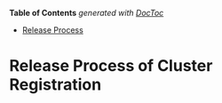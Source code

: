 [comment]: # ( Copyright Red Hat )

<!-- START doctoc generated TOC please keep comment here to allow auto update -->
<!-- DON'T EDIT THIS SECTION, INSTEAD RE-RUN doctoc TO UPDATE -->
**Table of Contents**  *generated with [DocToc](https://github.com/thlorenz/doctoc)*

- [Release Process](#release-process)

<!-- END doctoc generated TOC please keep comment here to allow auto update -->

# Release Process of Cluster Registration

